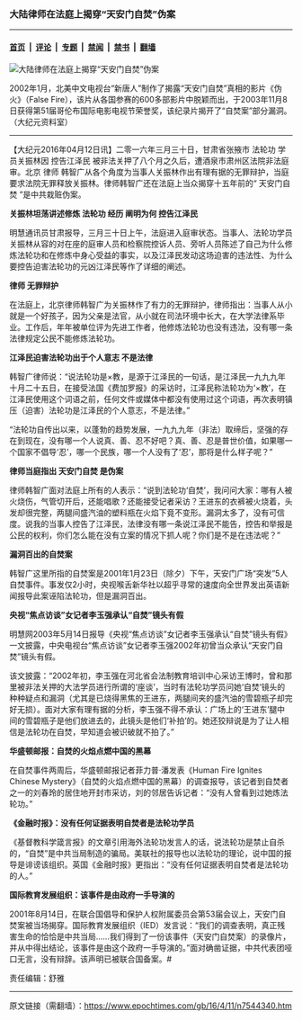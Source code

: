 ### 大陆律师在法庭上揭穿“天安门自焚”伪案

---

#### [首页](../../../..?n7544340) &nbsp;|&nbsp; [评论](../../../../../epoch-comment?n7544340) &nbsp;|&nbsp; [专题](../../../../../epoch-special?n7544340) &nbsp;|&nbsp; [禁闻](../../../../../epoch-news?n7544340) &nbsp;|&nbsp; [禁书](../../../../../books?n7544340) &nbsp;|&nbsp; [翻墙](https://github.com/gfw-breaker/nogfw/blob/master/README.md?n7544340)


<div><img alt="大陆律师在法庭上揭穿“天安门自焚”伪案" class="attachment-djy_600_400 size-djy_600_400 wp-post-image" src="https://i.epochtimes.com/assets/uploads/2014/09/1407101314002639.jpg"/>
<div class="caption">
 <p>
  2002年1月，北美中文电视台“新唐人”制作了揭露“天安门自焚”真相的影片《伪火》（False Fire），该片从各国参赛的600多部影片中脱颖而出，于2003年11月8日获得第51届哥伦布国际电影电视节荣誉奖，该纪录片揭开了“自焚案”部分漏洞。（大纪元资料室）
 </p>
</div></div><hr/><div class="post_content" id="artbody" itemprop="articleBody">
 <!-- article content begin -->
 <p>
  【大纪元2016年04月12日讯】二零一六年三月三十日，甘肃省张掖市
  <ok href="https://www.epochtimes.com/gb/tag/%E6%B3%95%E8%BD%AE%E5%8A%9F.html">
   法轮功
  </ok>
  学员关振林因
  <ok href="https://www.epochtimes.com/gb/tag/%E6%8E%A7%E5%91%8A%E6%B1%9F%E6%B3%BD%E6%B0%91.html">
   控告江泽民
  </ok>
  被非法关押了八个月之久后，遭酒泉市肃州区法院非法庭审。北京
  <ok href="https://www.epochtimes.com/gb/tag/%E5%BE%8B%E5%B8%88.html">
   律师
  </ok>
  韩智广从各个角度为当事人关振林作出有理有据的无罪辩护，当庭要求法院无罪释放关振林。律师韩智广还在法庭上当众揭穿十五年前的“
  <ok href="https://www.epochtimes.com/gb/tag/%E5%A4%A9%E5%AE%89%E9%97%A8%E8%87%AA%E7%84%9A.html">
   天安门自焚
  </ok>
  ”是中共栽赃伪案。
 </p>
 <p>
  <strong>
   关振林坦荡讲述修炼
   <ok href="https://www.epochtimes.com/gb/tag/%E6%B3%95%E8%BD%AE%E5%8A%9F.html">
    法轮功
   </ok>
   经历 阐明为何
   <ok href="https://www.epochtimes.com/gb/tag/%E6%8E%A7%E5%91%8A%E6%B1%9F%E6%B3%BD%E6%B0%91.html">
    控告江泽民
   </ok>
  </strong>
 </p>
 <p>
  明慧通讯员甘肃报导，三月三十日上午，法庭进入庭审状态。当事人、法轮功学员关振林从容的对在座的庭审人员和检察院控诉人员、旁听人员陈述了自己为什么修炼法轮功和在修炼中身心受益的事实，以及江泽民发动这场迫害的违法性、为什么要控告迫害法轮功的元凶江泽民等作了详细的阐述。
 </p>
 <p>
  <strong>
   <ok href="https://www.epochtimes.com/gb/tag/%E5%BE%8B%E5%B8%88.html">
    律师
   </ok>
   无罪辩护
  </strong>
 </p>
 <p>
  在法庭上，北京律师韩智广为关振林作了有力的无罪辩护，律师指出：当事人从小就是一个好孩子，因为父亲是法官，从小就在司法环境中长大，在大学法律系毕业。工作后，年年被单位评为先进工作者，他修炼法轮功也没有违法，没有哪一条法律规定公民不能修炼法轮功。
 </p>
 <p>
  <strong>
   江泽民迫害法轮功出于个人意志 不是法律
  </strong>
 </p>
 <p>
  韩智广律师说：“说法轮功是×教，是源于江泽民的一句话，是江泽民一九九九年十月二十五日，在接受法国《费加罗报》的采访时，江泽民称法轮功为‘×教’，在江泽民使用这个词语之前，任何文件或媒体中都没有使用过这个词语，再次表明镇压（迫害）法轮功是江泽民的个人意志，不是法律。”
 </p>
 <p>
  “法轮功自传出以来，以蓬勃的趋势发展，一九九九年（非法）取缔后，坚强的存在到现在，没有哪一个人说真、善、忍不好吧？真、善、忍是普世价值，如果哪一个国家不倡导‘忍’，哪一个民族，哪一个人没有了‘忍’，那将是什么样子呢？”
 </p>
 <p>
  <strong>
   律师当庭指出
   <ok href="https://www.epochtimes.com/gb/tag/%E5%A4%A9%E5%AE%89%E9%97%A8%E8%87%AA%E7%84%9A.html">
    天安门自焚
   </ok>
   是伪案
  </strong>
 </p>
 <p>
  律师韩智广面对法庭上所有的人表示：“说到法轮功‘自焚’，我问问大家：哪有人被火烧伤，气管切开后，还能唱歌？还能接受记者采访？王进东的衣裤被火烧着，头发却很完整，两腿间盛汽油的塑料瓶在火焰下竟不变形。漏洞太多了，没有可信度。说我的当事人控告了江泽民，法律没有哪一条说江泽民不能告，控告和举报是公民的权利，你们怎么能在没有立案的情况下抓人呢？你们是不是在违法呢？”
 </p>
 <p>
  <strong>
   漏洞百出的自焚案
  </strong>
 </p>
 <p>
  韩智广这里所指的自焚案是2001年1月23日（除夕）下午，天安门广场“突发”5人自焚事件。事发仅2小时，央视喉舌新华社以超乎寻常的速度向全世界发出英语新闻报导此案诬陷法轮功，但是漏洞百出。
 </p>
 <p>
  <strong>
   央视“焦点访谈”女记者李玉强承认“自焚”镜头有假
  </strong>
 </p>
 <p>
  明慧网2003年5月14日报导《央视“焦点访谈”女记者李玉强承认“自焚”镜头有假》一文披露，中央电视台“焦点访谈”女记者李玉强2002年初曾当众承认“天安门自焚”镜头有假。
 </p>
 <p>
  该文披露：“2002年初，李玉强在河北省会法制教育培训中心采访王博时，曾和那里被非法关押的大法学员进行所谓的‘座谈’，当时有法轮功学员问她‘自焚’镜头的种种疑点和漏洞（尤其是已烧得黑焦的王进东，两腿间夹的盛汽油的雪碧瓶子却完好无损）。面对大家有理有据的分析，李玉强不得不承认：广场上的‘王进东’腿中间的雪碧瓶子是他们放进去的，此镜头是他们‘补拍’的。她还狡辩说是为了让人相信是法轮功在自焚，早知道会被识破就不拍了。”
 </p>
 <p>
  <strong>
   华盛顿邮报：自焚的火焰点燃中国的黑幕
  </strong>
 </p>
 <p>
  在自焚事件两周后，华盛顿邮报记者菲力普‧潘发表《Human Fire Ignites Chinese Mystery》（自焚的火焰点燃中国的黑幕）的调查报导，该记者到自焚者之一的刘春玲的居住地开封市采访，刘的邻居告诉记者：“没有人曾看到过她炼法轮功。”
 </p>
 <p>
  <strong>
   《金融时报》：没有任何证据表明自焚者是法轮功学员
  </strong>
 </p>
 <p>
  《基督教科学箴言报》的文章引用海外法轮功发言人的话，说法轮功是禁止自杀的，“自焚”是中共当局制造的骗局。美联社的报导也以法轮功的理论，说中国的报导是诽谤该组织。英国《金融时报》更指出：“没有任何证据表明自焚者是法轮功的人。”
 </p>
 <p>
  <strong>
   国际教育发展组织：该事件是由政府一手导演的
  </strong>
 </p>
 <p>
  2001年8月14日，在联合国倡导和保护人权附属委员会第53届会议上，天安门自焚案被当场揭穿。国际教育发展组织（IED）发言说：“我们的调查表明，真正残害生命的恰恰是中共当局……我们得到了一份该事件（天安门自焚案）的录像片，并从中得出结论，该事件是由这个政府一手导演的。”面对确凿证据，中共代表团哑口无言，没有辩辞。该声明已被联合国备案。#
 </p>
 <p>
 </p>
 <p>
  责任编辑：舒雅
 </p>
 <!-- article content end -->
 <div id="below_article_ad">
 </div>
</div>


---

原文链接（需翻墙）：https://www.epochtimes.com/gb/16/4/11/n7544340.htm
